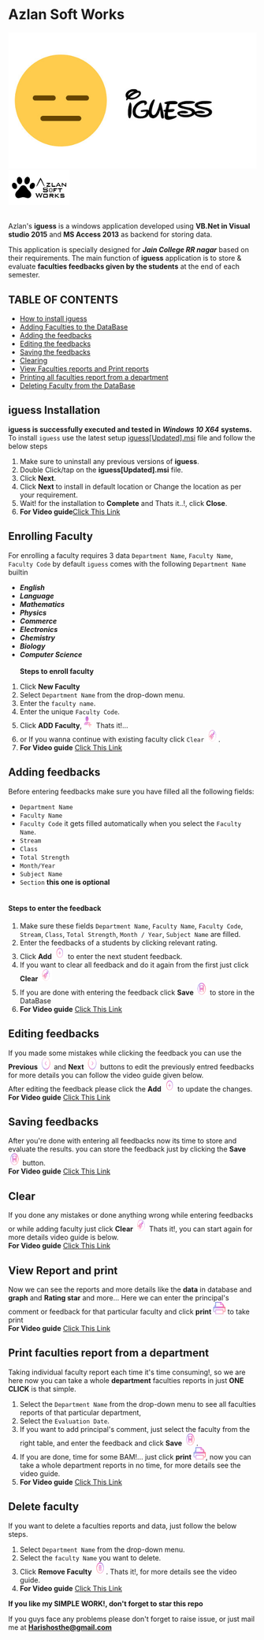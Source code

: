 # Azlan Soft Works
<a href="https://drive.google.com/open?id=1pEvrY4hNTpHkFYNwvvW5KfqbUX-YltaV"><img src="/Azlan_iguess/Resources/welcome.jpg"><img src="/Azlan_iguess/Resources/ASW2.png" width=125 height=71></img><br></img></a><br>


Azlan's **iguess** is a windows application developed using **VB.Net in Visual studio 2015** and **MS Access 2013** as backend for storing data.

This application is specially designed for ***Jain College RR nagar*** based on their requirements. The main function of **iguess** application is to store & evaluate **faculties feedbacks given by the students** at the end of each semester.

## TABLE OF CONTENTS
- [How to install iguess](#iguess-Installation)
- [Adding Faculties to the DataBase](#Enrolling-faculty)
- [Adding the feedbacks](#Adding-feedbacks)
- [Editing the feedbacks](#Editing-feedbacks)
- [Saving the feedbacks](#Saving-feedbacks)
- [Clearing](#Clear)
- [View Faculties reports and Print reports](#View-Report-and-print)
- [Printing all faculties report from a department](#Print-faculties-report-from-a-department)
- [Deleting Faculty from the DataBase](#Delete-faculty)


## **iguess Installation**
**iguess is successfully executed and tested in** ***Windows 10 X64*** **systems.**
To install `iguess` use the latest setup <a href="https://drive.google.com/open?id=1RHZUNqkCuNlbx33OXUkveGFZNTNzPcko">iguess[Updated].msi</a> file and follow the below steps
1) Make sure to uninstall any previous versions of **iguess**.
2) Double Click/tap on the **iguess[Updated].msi** file.
3) Click **Next**.
4) Click **Next** to install in default location or Change the location as per your requirement.
5) Wait! for the installation to **Complete** and Thats it..!, click **Close**.<br>
6) **For Video guide**<a href="https://drive.google.com/open?id=1Wsfzchb-jPMnH4BlIoWVbZ8ZVzPDjqjw">Click This Link</a>

## **Enrolling Faculty**
For enrolling a faculty requires 3 data `Department Name`, `Faculty Name`, `Faculty Code` by default `iguess` comes with the following `Department Name` builtin
- ***English***
- ***Language***
- ***Mathematics***
- ***Physics***
- ***Commerce***
- ***Electronics***
- ***Chemistry***
- ***Biology***
- ***Computer Science***<br></br>
**Steps to enroll faculty**
1) Click **New Faculty**
2) Select `Department Name` from the drop-down menu.
3) Enter the `faculty name`.
4) Enter the unique `Faculty Code`.
5) Click **ADD Faculty**,<img src="/Azlan_iguess/Resources/fac_new.png" width=25 height=25> Thats it!...<br>
7) or If you wanna continue with existing faculty click `Clear` <img src="/Azlan_iguess/Resources/clear.png" width=25 height=25>.
6) **For Video guide** <a href="https://drive.google.com/open?id=1GljDPZ7Sd4g916WC6jryDjEyVLgUlMOc">Click This Link</a>

## **Adding feedbacks**
Before entering feedbacks make sure you have filled all the following fields:
- `Department Name`
- `Faculty Name`
- `Faculty Code` it gets filled automatically when you select the `Faculty Name`.
- `Stream`
- `Class`
- `Total Strength`
- `Month/Year`
- `Subject Name`
- `Section` **this one is optional**<br></br>
#### **Steps to enter the feedback**
1) Make sure these fields `Department Name`, `Faculty Name`, `Faculty Code`, `Stream`, `Class`, `Total Strength`, `Month / Year`, `Subject Name` are filled.
2) Enter the feedbacks of a students by clicking relevant rating.
3) Click **Add** <img src="/Azlan_iguess/Resources/add.png" width=25 height=25> to enter the next student feedback.
4) If you want to clear all feedback and do it again from the first just click **Clear** <img src="/Azlan_iguess/Resources/clear.png" width=25 height=25>
5) If you are done with entering the feedback click **Save** <img src="/Azlan_iguess/Resources/save.png" width=25 height=25> to store in the DataBase<br>
6) **For Video guide** <a href="https://drive.google.com/open?id=1gOyxj26MMQOd4HdYtxvSds4fETFtsQsL">Click This Link</a>

## Editing feedbacks
If you made some mistakes while clicking the feedback you can use the **Previous** <img src="/Azlan_iguess/Resources/previous.png" width=25 height=25> and **Next** <img src="/Azlan_iguess/Resources/next.png" width=25 height=25> buttons to edit the previously entred feedbacks for more details you can follow the video guide given below.<br>
After editing the feedback please click the **Add** <img src="/Azlan_iguess/Resources/add.png" width=25 height=25> to update the changes.<br>
**For Video guide** <a href="https://drive.google.com/open?id=1j1EEPQvwqiRJh2T-Q9dKozNZ_SI55ypt">Click This Link</a>

## Saving feedbacks
After you're done with entering all feedbacks now its time to store and evaluate the results.
you can store the feedback just by clicking the **Save** <img src="/Azlan_iguess/Resources/save.png" width=25 height=25> button.<br>
**For Video guide** <a href="https://drive.google.com/open?id=16m9aBTTdPFaJOYx_WL6wD_X4XEoiNAZO">Click This Link</a>

## Clear
If you done any mistakes or done anything wrong while entering feedbacks or while adding faculty just click **Clear** <img src="/Azlan_iguess/Resources/clear.png" width=25 height=25>
Thats it!, you can start again for more details video guide is below.<br>
**For Video guide** <a href="https://drive.google.com/open?id=160RG-dwPp6vgIBdFx1Hia6M32zATEXFd">Click This Link</a>

## View Report and print
Now we can see the reports and more details like the **data** in database and **graph** and **Rating star** and more...
Here we can enter the principal's comment or feedback for that particular faculty and click **print** <img src="/Azlan_iguess/Resources/printlo.png" width=25 height=25> to take print<br>
**For Video guide** <a href="https://drive.google.com/open?id=1eyNIEmd-yOkiOG6AvZ3MDq975G_h5fxv">Click This Link</a>

## Print faculties report from a department
Taking individual faculty report each time it's time consuming!, so we are here now you can take a whole **department** faculties reports in just **ONE CLICK** is that simple.
1) Select the `Department Name` from the drop-down menu to see all faculties reports of that particular department, 
2) Select the `Evaluation Date`.
3) If you want to add principal's comment, just select the faculty from the right table, and enter the feedback and click **Save** <img src="/Azlan_iguess/Resources/save.png" width=25 height=25>.
4) If you are done, time for some BAM!... just click **print** <img src="/Azlan_iguess/Resources/printlo.png" width=25 height=25>, now you can take a whole department reports in no time, for more details see the video guide.<br>
5) **For Video guide** <a href="https://drive.google.com/open?id=1HT5pEK_TdsT8r2j7e07BL2ydJvsxMQRk">Click This Link</a>

## Delete faculty
If you want to delete a faculties reports and data, just follow the below steps.
1) Select `Department Name` from the drop-down menu.
2) Select the `faculty Name` you want to delete.
3) Click **Remove Faculty** <img src="/Azlan_iguess/Resources/delete.png" width=25 height=25>. Thats it!, for more details see the video guide.<br>
4) **For Video guide** <a href="https://drive.google.com/open?id=1ggyAU3xSSE-6hc-3hPKW-879BSCY8c-K">Click This Link</a><br>

**If you like my SIMPLE WORK!, don't forget to star this repo**

If you guys face any problems please don't forget to raise issue, or just mail me at **Harishosthe@gmail.com**

